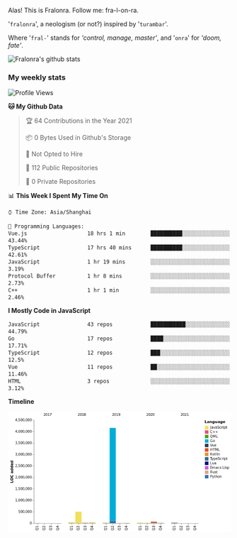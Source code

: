 Alas! This is Fralonra. Follow me: fra-l-on-ra.

'`fralonra`', a neologism (or not?) inspired by '`turambar`'.

Where '`fral-`' stands for *'control, manage, master'*, and '`onra`' for *'doom, fate'*.

![Fralonra's github stats](https://github-readme-stats.vercel.app/api?username=fralonra)

### My weekly stats

<!--START_SECTION:waka-->
![Profile Views](http://img.shields.io/badge/Profile%20Views-1-blue)

**🐱 My Github Data** 

> 🏆 64 Contributions in the Year 2021
 > 
> 📦 0 Bytes Used in Github's Storage 
 > 
> 🚫 Not Opted to Hire
 > 
> 📜 112 Public Repositories 
 > 
> 🔑 0 Private Repositories  
 > 
📊 **This Week I Spent My Time On** 

```text
⌚︎ Time Zone: Asia/Shanghai

💬 Programming Languages: 
Vue.js                   18 hrs 1 min        ██████████░░░░░░░░░░░░░░░   43.44% 
TypeScript               17 hrs 40 mins      ██████████░░░░░░░░░░░░░░░   42.61% 
JavaScript               1 hr 19 mins        ░░░░░░░░░░░░░░░░░░░░░░░░░   3.19% 
Protocol Buffer          1 hr 8 mins         ░░░░░░░░░░░░░░░░░░░░░░░░░   2.73% 
C++                      1 hr 1 min          ░░░░░░░░░░░░░░░░░░░░░░░░░   2.46%

```

**I Mostly Code in JavaScript** 

```text
JavaScript               43 repos            ███████████░░░░░░░░░░░░░░   44.79% 
Go                       17 repos            ████░░░░░░░░░░░░░░░░░░░░░   17.71% 
TypeScript               12 repos            ███░░░░░░░░░░░░░░░░░░░░░░   12.5% 
Vue                      11 repos            ██░░░░░░░░░░░░░░░░░░░░░░░   11.46% 
HTML                     3 repos             ░░░░░░░░░░░░░░░░░░░░░░░░░   3.12%

```


**Timeline**

![Chart not found](https://raw.githubusercontent.com/fralonra/fralonra/master/charts/bar_graph.png) 


<!--END_SECTION:waka-->
